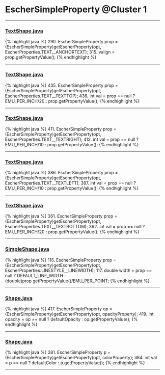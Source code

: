 # EscherSimpleProperty @Cluster 1

***

### [TextShape.java](https://searchcode.com/codesearch/view/97394395/)
{% highlight java %}
290. EscherSimpleProperty prop = (EscherSimpleProperty)getEscherProperty(opt, EscherProperties.TEXT__ANCHORTEXT);
315.     valign = prop.getPropertyValue();
{% endhighlight %}

***

### [TextShape.java](https://searchcode.com/codesearch/view/97394395/)
{% highlight java %}
435. EscherSimpleProperty prop = (EscherSimpleProperty)getEscherProperty(opt, EscherProperties.TEXT__TEXTTOP);
436. int val = prop == null ? EMU_PER_INCH/20 : prop.getPropertyValue();
{% endhighlight %}

***

### [TextShape.java](https://searchcode.com/codesearch/view/97394395/)
{% highlight java %}
411. EscherSimpleProperty prop = (EscherSimpleProperty)getEscherProperty(opt, EscherProperties.TEXT__TEXTRIGHT);
412. int val = prop == null ? EMU_PER_INCH/10 : prop.getPropertyValue();
{% endhighlight %}

***

### [TextShape.java](https://searchcode.com/codesearch/view/97394395/)
{% highlight java %}
386. EscherSimpleProperty prop = (EscherSimpleProperty)getEscherProperty(opt, EscherProperties.TEXT__TEXTLEFT);
387. int val = prop == null ? EMU_PER_INCH/10 : prop.getPropertyValue();
{% endhighlight %}

***

### [TextShape.java](https://searchcode.com/codesearch/view/97394395/)
{% highlight java %}
361. EscherSimpleProperty prop = (EscherSimpleProperty)getEscherProperty(opt, EscherProperties.TEXT__TEXTBOTTOM);
362. int val = prop == null ? EMU_PER_INCH/20 : prop.getPropertyValue();
{% endhighlight %}

***

### [SimpleShape.java](https://searchcode.com/codesearch/view/97394265/)
{% highlight java %}
116. EscherSimpleProperty prop = (EscherSimpleProperty)getEscherProperty(opt, EscherProperties.LINESTYLE__LINEWIDTH);
117. double width = prop == null ? DEFAULT_LINE_WIDTH : (double)prop.getPropertyValue()/EMU_PER_POINT;
{% endhighlight %}

***

### [Shape.java](https://searchcode.com/codesearch/view/97394276/)
{% highlight java %}
417. EscherSimpleProperty op = (EscherSimpleProperty)getEscherProperty(opt, opacityProperty);
419. int opacity = op == null ? defaultOpacity : op.getPropertyValue();
{% endhighlight %}

***

### [Shape.java](https://searchcode.com/codesearch/view/97394276/)
{% highlight java %}
381. EscherSimpleProperty p = (EscherSimpleProperty)getEscherProperty(opt, colorProperty);
384. int val = p == null ? defaultColor : p.getPropertyValue();
{% endhighlight %}

***

